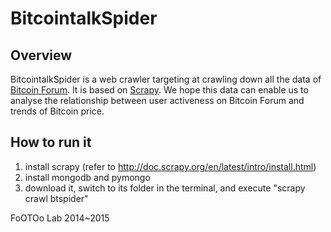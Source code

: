 BitcointalkSpider
================
## Overview

BitcointalkSpider is a web crawler targeting at crawling down all the data of [Bitcoin Forum](http://www.bitcointalk.org). It is based on [Scrapy](http://www.scrapy.org). We hope this data can enable us to analyse the relationship between user activeness on Bitcoin Forum and trends of Bitcoin price.

## How to run it

1. install scrapy (refer to http://doc.scrapy.org/en/latest/intro/install.html)
2. install mongodb and pymongo
3. download it, switch to its folder in the terminal, and execute "scrapy crawl btspider"

FoOTOo Lab 2014~2015
